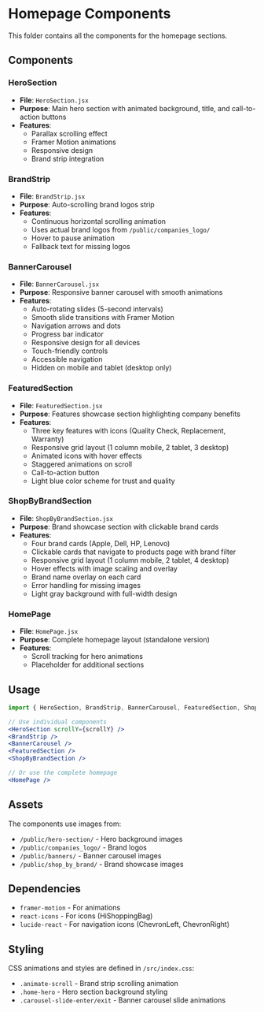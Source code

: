 # Homepage Components

This folder contains all the components for the homepage sections.

## Components

### HeroSection

- **File**: `HeroSection.jsx`
- **Purpose**: Main hero section with animated background, title, and call-to-action buttons
- **Features**:
  - Parallax scrolling effect
  - Framer Motion animations
  - Responsive design
  - Brand strip integration

### BrandStrip

- **File**: `BrandStrip.jsx`
- **Purpose**: Auto-scrolling brand logos strip
- **Features**:
  - Continuous horizontal scrolling animation
  - Uses actual brand logos from `/public/companies_logo/`
  - Hover to pause animation
  - Fallback text for missing logos

### BannerCarousel

- **File**: `BannerCarousel.jsx`
- **Purpose**: Responsive banner carousel with smooth animations
- **Features**:
  - Auto-rotating slides (5-second intervals)
  - Smooth slide transitions with Framer Motion
  - Navigation arrows and dots
  - Progress bar indicator
  - Responsive design for all devices
  - Touch-friendly controls
  - Accessible navigation
  - Hidden on mobile and tablet (desktop only)

### FeaturedSection

- **File**: `FeaturedSection.jsx`
- **Purpose**: Features showcase section highlighting company benefits
- **Features**:
  - Three key features with icons (Quality Check, Replacement, Warranty)
  - Responsive grid layout (1 column mobile, 2 tablet, 3 desktop)
  - Animated icons with hover effects
  - Staggered animations on scroll
  - Call-to-action button
  - Light blue color scheme for trust and quality

### ShopByBrandSection

- **File**: `ShopByBrandSection.jsx`
- **Purpose**: Brand showcase section with clickable brand cards
- **Features**:
  - Four brand cards (Apple, Dell, HP, Lenovo)
  - Clickable cards that navigate to products page with brand filter
  - Responsive grid layout (1 column mobile, 2 tablet, 4 desktop)
  - Hover effects with image scaling and overlay
  - Brand name overlay on each card
  - Error handling for missing images
  - Light gray background with full-width design

### HomePage

- **File**: `HomePage.jsx`
- **Purpose**: Complete homepage layout (standalone version)
- **Features**:
  - Scroll tracking for hero animations
  - Placeholder for additional sections

## Usage

```jsx
import { HeroSection, BrandStrip, BannerCarousel, FeaturedSection, ShopByBrandSection, HomePage } from '../components/homepage';

// Use individual components
<HeroSection scrollY={scrollY} />
<BrandStrip />
<BannerCarousel />
<FeaturedSection />
<ShopByBrandSection />

// Or use the complete homepage
<HomePage />
```

## Assets

The components use images from:

- `/public/hero-section/` - Hero background images
- `/public/companies_logo/` - Brand logos
- `/public/banners/` - Banner carousel images
- `/public/shop_by_brand/` - Brand showcase images

## Dependencies

- `framer-motion` - For animations
- `react-icons` - For icons (HiShoppingBag)
- `lucide-react` - For navigation icons (ChevronLeft, ChevronRight)

## Styling

CSS animations and styles are defined in `/src/index.css`:

- `.animate-scroll` - Brand strip scrolling animation
- `.home-hero` - Hero section background styling
- `.carousel-slide-enter/exit` - Banner carousel slide animations
